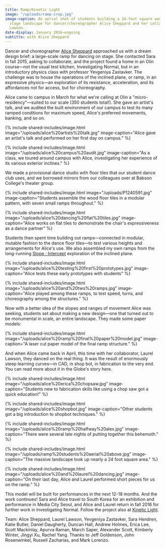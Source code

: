 ```yaml
---
title: Ramp/Kinetic Light
image: "/uploads/ramp-crop.jpg"
image-caption: An aerial shot of students building a 24-foot square wooden ramp, a
  stage landscape for dancer/choreographer Alice Sheppard and her collaborator, Laurel
  Lawson.
date-display: January 2016–ongoing
subtitle: with Alice Sheppard
---
```


Dancer and choreographer [Alice Sheppard](http://alicesheppard.com/) approached us with a dream design brief: a large-scale ramp for dancing on stage. She contacted Sara in fall 2015, asking to collaborate, and the project found a home in an Olin course—not the usual test kitchen, Investigating Normal, but in an introductory physics class with professor Yevgeniya Zastavker. The challenge was to house the operations of the inclined plane, or ramp, in an expressive physics—an exploration of its resistance, acceleration, and its affordances not for access, but for choreography.

Alice came to campus in March for what we're calling at Olin a "micro-residency"—suited to our scale (350 students total!). She gave an artist's talk, and we audited the built environment of our campus to test its many ramped conditions for maximum speed, Alice's preferred movements, banking, and so on.

{% include shared-includes/image.html
  image="/uploads/alice%20artists%20talk.jpg"
  image-caption="Alice gave an artist's talk and performed on her first day on campus." %}

{% include shared-includes/image.html
  image="/uploads/alice%20campus%20audit.jpg"
  image-caption="As a class, we toured around campus with Alice, investigating her experience of its various exterior inclines." %}

We made a provisional dance studio with floor tiles that our student dance club uses, and we borrowed mirrors from our colleagues over at Babson College's theater group.

{% include shared-includes/image.html
  image="/uploads/P1240591.jpg"
  image-caption="Students assemble the wood floor tiles in a modular pattern, with seven small ramps throughout." %}

{% include shared-includes/image.html
  image="/uploads/alice%20dancing%20flat%20tiles.jpg"
  image-caption="Alice works on flat tiles to demonstrate the chair's expressiveness as a dance partner" %}


Students then spent time building out ramps—connected in modular, mutable fashion to the dance floor tiles—to test various heights and arrangements for Alice's use. We also assembled my own ramps from the long-running [Slope : Intercept](http://slopeintercept.org/) exploration of the inclined plane.

{% include shared-includes/image.html
  image="/uploads/alice%20testing%20first%20prototypes.jpg"
  image-caption="Alice tests these early prototypes with students" %}

{% include shared-includes/image.html
  image="/uploads/alice%20and%20two%20ramps.jpg"
  image-caption="Alice played among these ramps, to test speed, turns, and choreography among the structures." %}

Now with a better idea of the slopes and ranges of movement Alice was seeking, students set about making a new design—one that turned out to be monumental in scale, an entire landscape. They made some paper models:

{% include shared-includes/image.html
  image="/uploads/alice%20ramp%20final%20paper%20model.jpg"
  image-caption="A laser cut paper model of the final ramp structure." %}

And when Alice came back in April, this time with her collaborator, Laurel Lawson, they danced on the real thing. It was the result of enormously steep learning curves—in CAD, in shop bot, in fabrication to the very end. You can read more about it in the Globe's story here.

{% include shared-includes/image.html
  image="/uploads/alice%20erica%20chopsaw.jpg"
  image-caption="Students new to fabrication skills like using a chop saw got a quick education!" %}

{% include shared-includes/image.html
  image="/uploads/alice%20shopbot.jpg"
  image-caption="Other students got a big introduction to shopbot techniques." %}

{% include shared-includes/image.html
  image="/uploads/alice%20ramp%20halfway%20alex.jpg"
  image-caption="There were several late nights of putting together this behemoth." %}

{% include shared-includes/image.html
  image="/uploads/ramp%20students%20aerial%20above.jpg"
  image-caption="The massive landscape took up nearly a 24 foot square area." %}

{% include shared-includes/image.html
  image="/uploads/alice%20and%20laurel%20dancing.jpg"
  image-caption="On their last day, Alice and Laurel performed short pieces for us on the ramp." %}

This model will be built for performances in the next 12-18 months. And the work continues! Sara and Alice travel to South Korea for an exhibition and performance in Media City Seoul, and Alice and Laurel return in fall 2016 for further work in Investigating Normal. Follow the project also at [Kinetic Light](http://kineticlight.org/).

Team: Alice Sheppard, Laurel Lawson, Yevgeniya Zastavker, Sara Hendren, Katie Butler, Daniel Daugherty, Duncan Hall, Andrew Holmes, Erica Lee, Scott Mackinlay, Apurva Raman, March Saper, Alexander Scott, Kimberly Winter, Jingyi Xu, Rachel Yang. Thanks to Jeff Goldenson, John Rosenwinkel, Russell Zacharias, and Mark Lorenzo.

